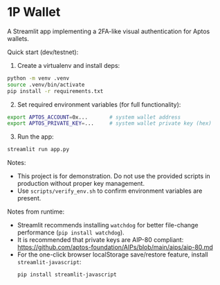 # 1P Wallet

A Streamlit app implementing a 2FA-like visual authentication for Aptos wallets.

Quick start (dev/testnet):

1. Create a virtualenv and install deps:

```bash
python -m venv .venv
source .venv/bin/activate
pip install -r requirements.txt
```

2. Set required environment variables (for full functionality):

```bash
export APTOS_ACCOUNT=0x...       # system wallet address
export APTOS_PRIVATE_KEY=...     # system wallet private key (hex)
```

3. Run the app:

```bash
streamlit run app.py
```

Notes:

- This project is for demonstration. Do not use the provided scripts in production without proper key management.
- Use `scripts/verify_env.sh` to confirm environment variables are present.

Notes from runtime:

- Streamlit recommends installing `watchdog` for better file-change performance (`pip install watchdog`).
- It is recommended that private keys are AIP-80 compliant: https://github.com/aptos-foundation/AIPs/blob/main/aips/aip-80.md
- For the one-click browser localStorage save/restore feature, install `streamlit-javascript`:
  ```bash
  pip install streamlit-javascript
  ```
